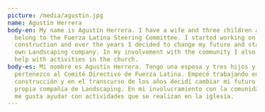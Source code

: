 ```yaml
---
picture: /media/agustin.jpg
name: Agustin Herrera
body-en: My name is Agustín Herrera. I have a wife and three children and I
  belong to the Fuerza Latina Steering Committee. I started working on
  construction and over the years I decided to change my future and started my
  own Landscaping company. In my involvement with the community I also like to
  help with activities in the church.
body-es: Mi nombre es Agustín Herrera. Tengo una esposa y tres hijos y
  pertenezco al Comité Directivo de Fuerza Latina. Empecé trabajando en
  construcción y en el transcurso de los años decidí cambiar mi futuro y abrí mi
  propia compañía de Landscaping. En mi involucramiento con la comunidad tambien
  me gusta ayudar con actividades que se realizan en la iglesia.
---
```

